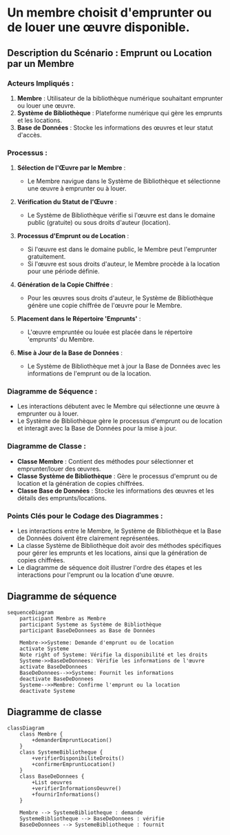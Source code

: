 # Un membre choisit d'emprunter ou de louer une œuvre disponible.
## Description du Scénario : Emprunt ou Location par un Membre

### Acteurs Impliqués :
1. **Membre** : Utilisateur de la bibliothèque numérique souhaitant emprunter ou louer une œuvre.
2. **Système de Bibliothèque** : Plateforme numérique qui gère les emprunts et les locations.
3. **Base de Données** : Stocke les informations des œuvres et leur statut d'accès.

### Processus :
1. **Sélection de l'Œuvre par le Membre** :
   - Le Membre navigue dans le Système de Bibliothèque et sélectionne une œuvre à emprunter ou à louer.

2. **Vérification du Statut de l'Œuvre** :
   - Le Système de Bibliothèque vérifie si l'œuvre est dans le domaine public (gratuite) ou sous droits d'auteur (location).

3. **Processus d'Emprunt ou de Location** :
   - Si l'œuvre est dans le domaine public, le Membre peut l'emprunter gratuitement.
   - Si l'œuvre est sous droits d'auteur, le Membre procède à la location pour une période définie.

4. **Génération de la Copie Chiffrée** :
   - Pour les œuvres sous droits d'auteur, le Système de Bibliothèque génère une copie chiffrée de l'œuvre pour le Membre.

5. **Placement dans le Répertoire 'Emprunts'** :
   - L'œuvre empruntée ou louée est placée dans le répertoire 'emprunts' du Membre.

6. **Mise à Jour de la Base de Données** :
   - Le Système de Bibliothèque met à jour la Base de Données avec les informations de l'emprunt ou de la location.

### Diagramme de Séquence :
- Les interactions débutent avec le Membre qui sélectionne une œuvre à emprunter ou à louer.
- Le Système de Bibliothèque gère le processus d'emprunt ou de location et interagit avec la Base de Données pour la mise à jour.

### Diagramme de Classe :
- **Classe Membre** : Contient des méthodes pour sélectionner et emprunter/louer des œuvres.
- **Classe Système de Bibliothèque** : Gère le processus d'emprunt ou de location et la génération de copies chiffrées.
- **Classe Base de Données** : Stocke les informations des œuvres et les détails des emprunts/locations.

### Points Clés pour le Codage des Diagrammes :
- Les interactions entre le Membre, le Système de Bibliothèque et la Base de Données doivent être clairement représentées.
- La classe Système de Bibliothèque doit avoir des méthodes spécifiques pour gérer les emprunts et les locations, ainsi que la génération de copies chiffrées.
- Le diagramme de séquence doit illustrer l'ordre des étapes et les interactions pour l'emprunt ou la location d'une œuvre.

## Diagramme de séquence

```mermaid
sequenceDiagram
    participant Membre as Membre
    participant Systeme as Système de Bibliothèque
    participant BaseDeDonnees as Base de Données

    Membre->>Systeme: Demande d'emprunt ou de location
    activate Systeme
    Note right of Systeme: Vérifie la disponibilité et les droits
    Systeme->>BaseDeDonnees: Vérifie les informations de l'œuvre
    activate BaseDeDonnees
    BaseDeDonnees-->>Systeme: Fournit les informations
    deactivate BaseDeDonnees
    Systeme-->>Membre: Confirme l'emprunt ou la location
    deactivate Systeme
```

## Diagramme de classe

```mermaid
classDiagram
    class Membre {
        +demanderEmpruntLocation()
    }
    class SystemeBibliotheque {
        +verifierDisponibiliteDroits()
        +confirmerEmpruntLocation()
    }
    class BaseDeDonnees {
        +List oeuvres
        +verifierInformationsOeuvre()
        +fournirInformations()
    }

    Membre --> SystemeBibliotheque : demande
    SystemeBibliotheque --> BaseDeDonnees : vérifie
    BaseDeDonnees --> SystemeBibliotheque : fournit
```
